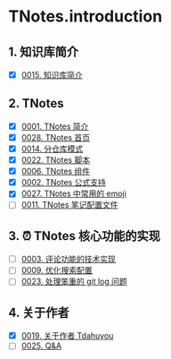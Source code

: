 # TNotes.introduction


## 1. 知识库简介

- [x] [0015. 知识库简介](https://tnotesjs.github.io/TNotes.introduction/notes/0015.%20%E7%9F%A5%E8%AF%86%E5%BA%93%E7%AE%80%E4%BB%8B/README)

## 2. TNotes

- [x] [0001. TNotes 简介](https://tnotesjs.github.io/TNotes.introduction/notes/0001.%20TNotes%20%E7%AE%80%E4%BB%8B/README)
- [x] [0028. TNotes 首页](https://tnotesjs.github.io/TNotes.introduction/notes/0028.%20TNotes%20%E9%A6%96%E9%A1%B5/README)
- [x] [0014. 分仓库模式](https://tnotesjs.github.io/TNotes.introduction/notes/0014.%20%E5%88%86%E4%BB%93%E5%BA%93%E6%A8%A1%E5%BC%8F/README)
- [x] [0022. TNotes 脚本](https://tnotesjs.github.io/TNotes.introduction/notes/0022.%20TNotes%20%E8%84%9A%E6%9C%AC/README)
- [x] [0006. TNotes 组件](https://tnotesjs.github.io/TNotes.introduction/notes/0006.%20TNotes%20%E7%BB%84%E4%BB%B6/README)
- [x] [0002. TNotes 公式支持](https://tnotesjs.github.io/TNotes.introduction/notes/0002.%20TNotes%20%E5%85%AC%E5%BC%8F%E6%94%AF%E6%8C%81/README)
- [x] [0027. TNotes 中常用的 emoji](https://tnotesjs.github.io/TNotes.introduction/notes/0027.%20TNotes%20%E4%B8%AD%E5%B8%B8%E7%94%A8%E7%9A%84%20emoji/README)
- [ ] [0011. TNotes 笔记配置文件](https://tnotesjs.github.io/TNotes.introduction/notes/0011.%20TNotes%20%E7%AC%94%E8%AE%B0%E9%85%8D%E7%BD%AE%E6%96%87%E4%BB%B6/README)

## 3. ⏰ TNotes 核心功能的实现

- [ ] [0003. 评论功能的技术实现](https://tnotesjs.github.io/TNotes.introduction/notes/0003.%20%E8%AF%84%E8%AE%BA%E5%8A%9F%E8%83%BD%E7%9A%84%E6%8A%80%E6%9C%AF%E5%AE%9E%E7%8E%B0/README)
- [ ] [0009. 优化搜索配置](https://tnotesjs.github.io/TNotes.introduction/notes/0009.%20%E4%BC%98%E5%8C%96%E6%90%9C%E7%B4%A2%E9%85%8D%E7%BD%AE/README)
- [ ] [0023. 处理笨重的 git log 问题](https://tnotesjs.github.io/TNotes.introduction/notes/0023.%20%E5%A4%84%E7%90%86%E7%AC%A8%E9%87%8D%E7%9A%84%20git%20log%20%E9%97%AE%E9%A2%98/README)

## 4. 关于作者

- [x] [0019. 关于作者 Tdahuyou](https://tnotesjs.github.io/TNotes.introduction/notes/0019.%20%E5%85%B3%E4%BA%8E%E4%BD%9C%E8%80%85%20Tdahuyou/README)
- [ ] [0025. Q&A](https://tnotesjs.github.io/TNotes.introduction/notes/0025.%20Q%26A/README)
